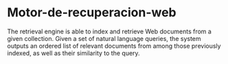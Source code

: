 # Motor-de-recuperacion-web
The retrieval engine is able to index and retrieve Web documents from a given collection. Given a set of natural language queries, the system outputs an ordered list of relevant documents from among those previously indexed, as well as their similarity to the query.
